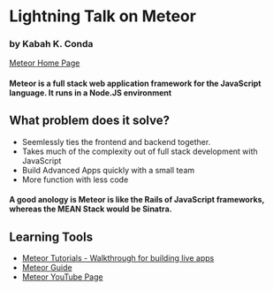 # Lightning Talk on Meteor
### by Kabah K. Conda

[Meteor Home Page](https://www.meteor.com/)

#### Meteor is a full stack web application framework for the JavaScript language. It runs in a Node.JS environment

## What problem does it solve?
  
* Seemlessly ties the frontend and backend together. 
* Takes much of the complexity out of full stack development with JavaScript
* Build Advanced Apps quickly with a small team
* More function with less code

#### A good anology is Meteor is like the Rails of JavaScript frameworks, whereas the MEAN Stack would be Sinatra. 

## Learning Tools

* [Meteor Tutorials - Walkthrough for building live apps](https://www.meteor.com/tutorials)
* [Meteor Guide](https://guide.meteor.com/)
* [Meteor YouTube Page](https://www.youtube.com/user/MeteorVideos)
